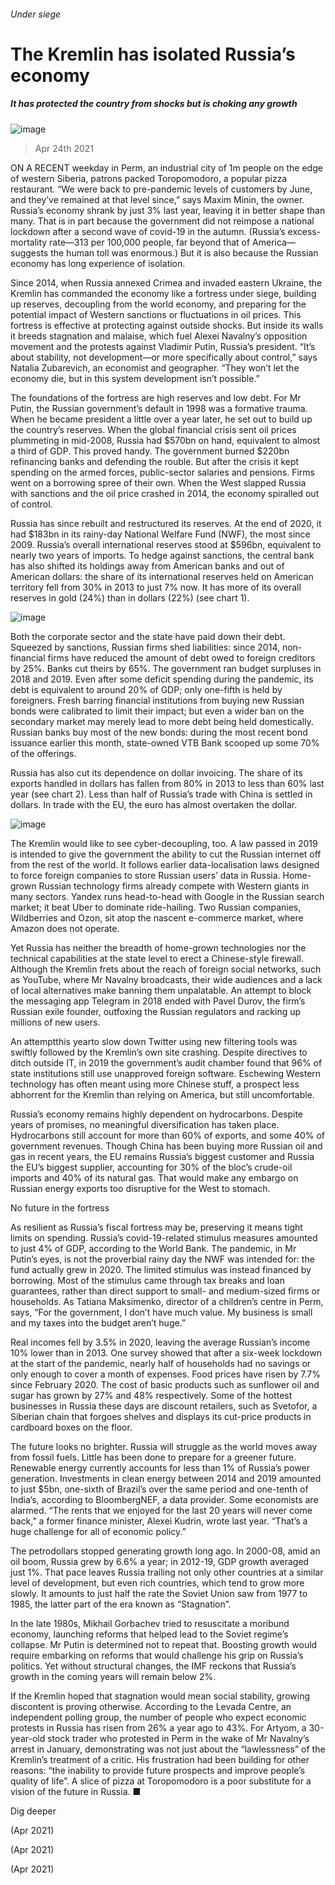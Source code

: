 ###### Under siege
# The Kremlin has isolated Russia’s economy 
##### It has protected the country from shocks but is choking any growth 
![image](images/20210424_FBD002_0.jpg) 
> Apr 24th 2021 
ON A RECENT weekday in Perm, an industrial city of 1m people on the edge of western Siberia, patrons packed Toropomodoro, a popular pizza restaurant. “We were back to pre-pandemic levels of customers by June, and they’ve remained at that level since,” says Maxim Minin, the owner. Russia’s economy shrank by just 3% last year, leaving it in better shape than many. That is in part because the government did not reimpose a national lockdown after a second wave of covid-19 in the autumn. (Russia’s excess-mortality rate—313 per 100,000 people, far beyond that of America—suggests the human toll was enormous.) But it is also because the Russian economy has long experience of isolation.
Since 2014, when Russia annexed Crimea and invaded eastern Ukraine, the Kremlin has commanded the economy like a fortress under siege, building up reserves, decoupling from the world economy, and preparing for the potential impact of Western sanctions or fluctuations in oil prices. This fortress is effective at protecting against outside shocks. But inside its walls it breeds stagnation and malaise, which fuel Alexei Navalny’s opposition movement and the protests against Vladimir Putin, Russia’s president. “It’s about stability, not development—or more specifically about control,” says Natalia Zubarevich, an economist and geographer. “They won’t let the economy die, but in this system development isn’t possible.”

The foundations of the fortress are high reserves and low debt. For Mr Putin, the Russian government’s default in 1998 was a formative trauma. When he became president a little over a year later, he set out to build up the country’s reserves. When the global financial crisis sent oil prices plummeting in mid-2008, Russia had $570bn on hand, equivalent to almost a third of GDP. This proved handy. The government burned $220bn refinancing banks and defending the rouble. But after the crisis it kept spending on the armed forces, public-sector salaries and pensions. Firms went on a borrowing spree of their own. When the West slapped Russia with sanctions and the oil price crashed in 2014, the economy spiralled out of control.
Russia has since rebuilt and restructured its reserves. At the end of 2020, it had $183bn in its rainy-day National Welfare Fund (NWF), the most since 2009. Russia’s overall international reserves stood at $596bn, equivalent to nearly two years of imports. To hedge against sanctions, the central bank has also shifted its holdings away from American banks and out of American dollars: the share of its international reserves held on American territory fell from 30% in 2013 to just 7% now. It has more of its overall reserves in gold (24%) than in dollars (22%) (see chart 1).
![image](images/20210424_FBC009.png) 

Both the corporate sector and the state have paid down their debt. Squeezed by sanctions, Russian firms shed liabilities: since 2014, non-financial firms have reduced the amount of debt owed to foreign creditors by 25%. Banks cut theirs by 65%. The government ran budget surpluses in 2018 and 2019. Even after some deficit spending during the pandemic, its debt is equivalent to around 20% of GDP; only one-fifth is held by foreigners. Fresh  barring financial institutions from buying new Russian bonds were calibrated to limit their impact; but even a wider ban on the secondary market may merely lead to more debt being held domestically. Russian banks buy most of the new bonds: during the most recent bond issuance earlier this month, state-owned VTB Bank scooped up some 70% of the offerings.
Russia has also cut its dependence on dollar invoicing. The share of its exports handled in dollars has fallen from 80% in 2013 to less than 60% last year (see chart 2). Less than half of Russia’s trade with China is settled in dollars. In trade with the EU, the euro has almost overtaken the dollar.
![image](images/20210424_FBC002.png) 

The Kremlin would like to see cyber-decoupling, too. A law passed in 2019 is intended to give the government the ability to cut the Russian internet off from the rest of the world. It follows earlier data-localisation laws designed to force foreign companies to store Russian users’ data in Russia. Home-grown Russian technology firms already compete with Western giants in many sectors. Yandex runs head-to-head with Google in the Russian search market; it beat Uber to dominate ride-hailing. Two Russian companies, Wildberries and Ozon, sit atop the nascent e-commerce market, where Amazon does not operate.
Yet Russia has neither the breadth of home-grown technologies nor the technical capabilities at the state level to erect a Chinese-style firewall. Although the Kremlin frets about the reach of foreign social networks, such as YouTube, where Mr Navalny broadcasts, their wide audiences and a lack of local alternatives make banning them unpalatable. An attempt to block the messaging app Telegram in 2018 ended with Pavel Durov, the firm’s Russian exile founder, outfoxing the Russian regulators and racking up millions of new users.
An attemptthis yearto slow down Twitter using new filtering tools was swiftly followed by the Kremlin’s own site crashing. Despite directives to ditch outside IT, in 2019 the government’s audit chamber found that 96% of state institutions still use unapproved foreign software. Eschewing Western technology has often meant using more Chinese stuff, a prospect less abhorrent for the Kremlin than relying on America, but still uncomfortable.
Russia’s economy remains highly dependent on hydrocarbons. Despite years of promises, no meaningful diversification has taken place. Hydrocarbons still account for more than 60% of exports, and some 40% of government revenues. Though China has been buying more Russian oil and gas in recent years, the EU remains Russia’s biggest customer and Russia the EU’s biggest supplier, accounting for 30% of the bloc’s crude-oil imports and 40% of its natural gas. That would make any embargo on Russian energy exports too disruptive for the West to stomach.
No future in the fortress
As resilient as Russia’s fiscal fortress may be, preserving it means tight limits on spending. Russia’s covid-19-related stimulus measures amounted to just 4% of GDP, according to the World Bank. The pandemic, in Mr Putin’s eyes, is not the proverbial rainy day the NWF was intended for: the fund actually grew in 2020. The limited stimulus was instead financed by borrowing. Most of the stimulus came through tax breaks and loan guarantees, rather than direct support to small- and medium-sized firms or households. As Tatiana Maksimenko, director of a children’s centre in Perm, says, “For the government, I don’t have much value. My business is small and my taxes into the budget aren’t huge.”
Real incomes fell by 3.5% in 2020, leaving the average Russian’s income 10% lower than in 2013. One survey showed that after a six-week lockdown at the start of the pandemic, nearly half of households had no savings or only enough to cover a month of expenses. Food prices have risen by 7.7% since February 2020. The cost of basic products such as sunflower oil and sugar has grown by 27% and 48% respectively. Some of the hottest businesses in Russia these days are discount retailers, such as Svetofor, a Siberian chain that forgoes shelves and displays its cut-price products in cardboard boxes on the floor.
The future looks no brighter. Russia will struggle as the world moves away from fossil fuels. Little has been done to prepare for a greener future. Renewable energy currently accounts for less than 1% of Russia’s power generation. Investments in clean energy between 2014 and 2019 amounted to just $5bn, one-sixth of Brazil’s over the same period and one-tenth of India’s, according to BloombergNEF, a data provider. Some economists are alarmed. “The rents that we enjoyed for the last 20 years will never come back,” a former finance minister, Alexei Kudrin, wrote last year. “That’s a huge challenge for all of economic policy.”
The petrodollars stopped generating growth long ago. In 2000-08, amid an oil boom, Russia grew by 6.6% a year; in 2012-19, GDP growth averaged just 1%. That pace leaves Russia trailing not only other countries at a similar level of development, but even rich countries, which tend to grow more slowly. It amounts to just half the rate the Soviet Union saw from 1977 to 1985, the latter part of the era known as “Stagnation”.
In the late 1980s, Mikhail Gorbachev tried to resuscitate a moribund economy, launching reforms that helped lead to the Soviet regime’s collapse. Mr Putin is determined not to repeat that. Boosting growth would require embarking on reforms that would challenge his grip on Russia’s politics. Yet without structural changes, the IMF reckons that Russia’s growth in the coming years will remain below 2%.
If the Kremlin hoped that stagnation would mean social stability, growing discontent is proving otherwise. According to the Levada Centre, an independent polling group, the number of people who expect economic protests in Russia has risen from 26% a year ago to 43%. For Artyom, a 30-year-old stock trader who protested in Perm in the wake of Mr Navalny’s arrest in January, demonstrating was not just about the “lawlessness” of the Kremlin’s treatment of a critic. His frustration had been building for other reasons: “the inability to provide future prospects and improve people’s quality of life”. A slice of pizza at Toropomodoro is a poor substitute for a vision of the future in Russia. ■
Dig deeper
 (Apr 2021)
 (Apr 2021)
 (Apr 2021)
